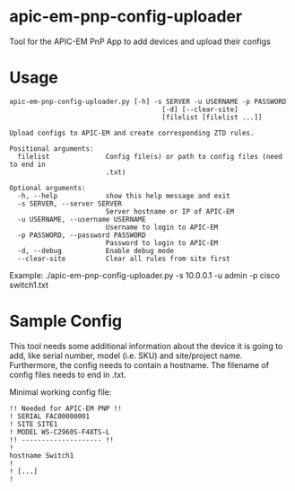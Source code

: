 # apic-em-pnp-config-uploader
Tool for the APIC-EM PnP App to add devices and upload their configs

# Usage
```usage
apic-em-pnp-config-uploader.py [-h] -s SERVER -u USERNAME -p PASSWORD
                                      [-d] [--clear-site]
                                      [filelist [filelist ...]]

Upload configs to APIC-EM and create corresponding ZTD rules.

Positional arguments:
  filelist              Config file(s) or path to config files (need to end in
                        .txt)

Optional arguments:
  -h, --help            show this help message and exit
  -s SERVER, --server SERVER
                        Server hostname or IP of APIC-EM
  -u USERNAME, --username USERNAME
                        Username to login to APIC-EM
  -p PASSWORD, --password PASSWORD
                        Password to login to APIC-EM
  -d, --debug           Enable debug mode
  --clear-site          Clear all rules from site first
```

Example: ./apic-em-pnp-config-uploader.py -s 10.0.0.1 -u admin -p cisco switch1.txt

# Sample Config
This tool needs some additional information about the device it is going to add, like serial number, model (i.e. SKU) and site/project name. Furthermore, the config needs to contain a hostname. The filename of config files needs to end in .txt.

Minimal working config file:

```sample-config
!! Needed for APIC-EM PNP !!
! SERIAL FAC00000001
! SITE SITE1
! MODEL WS-C2960S-F48TS-L
!! -------------------- !!
!
hostname Switch1
!
! [...]
!
```